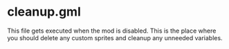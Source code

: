 # cleanup.gml

This file gets executed when the mod is disabled. This is the place where you should delete any custom sprites and cleanup any unneeded variables.